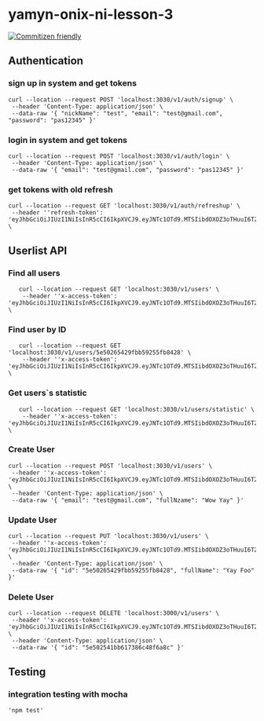 # yamyn-onix-ni-lesson-3

[![Commitizen friendly](https://img.shields.io/badge/commitizen-friendly-brightgreen.svg)](http://commitizen.github.io/cz-cli/)

## Authentication

### sign up in system and get tokens

```
curl --location --request POST 'localhost:3030/v1/auth/signup' \
 --header 'Content-Type: application/json' \
 --data-raw '{ "nickName": "test", "email": "test@gmail.com", "password": "pas12345" }'

```

### login in system and get tokens

```
curl --location --request POST 'localhost:3030/v1/auth/login' \
 --header 'Content-Type: application/json' \
 --data-raw '{ "email": "test@gmail.com", "password": "pas12345" }'

```

### get tokens with old refresh

```
curl --location --request GET 'localhost:3030/v1/auth/refreshup' \
 --header ''refresh-token': 'eyJhbGciOiJIUzI1NiIsInR5cCI6IkpXVCJ9.eyJNTc1OTd9.MTSIibdOXOZ3oTHuuI6TZzb06nnI6GD6kZppxl9Ade4'' \

```

## Userlist API

### Find all users

```
   curl --location --request GET 'localhost:3030/v1/users' \
    --header ''x-access-token': 'eyJhbGciOiJIUzI1NiIsInR5cCI6IkpXVCJ9.eyJNTc1OTd9.MTSIibdOXOZ3oTHuuI6TZzb06nnI6GD6kZppxl9Ade4'' \

```

### Find user by ID

```
   curl --location --request GET 'localhost:3030/v1/users/5e50265429fbb59255fb8428' \
    --header ''x-access-token': 'eyJhbGciOiJIUzI1NiIsInR5cCI6IkpXVCJ9.eyJNTc1OTd9.MTSIibdOXOZ3oTHuuI6TZzb06nnI6GD6kZppxl9Ade4'' \

```

### Get users`s statistic

```
   curl --location --request GET 'localhost:3030/v1/users/statistic' \
    --header ''x-access-token': 'eyJhbGciOiJIUzI1NiIsInR5cCI6IkpXVCJ9.eyJNTc1OTd9.MTSIibdOXOZ3oTHuuI6TZzb06nnI6GD6kZppxl9Ade4'' \

```

### Create User

```
curl --location --request POST 'localhost:3030/v1/users' \
 --header ''x-access-token': 'eyJhbGciOiJIUzI1NiIsInR5cCI6IkpXVCJ9.eyJNTc1OTd9.MTSIibdOXOZ3oTHuuI6TZzb06nnI6GD6kZppxl9Ade4'' \
 --header 'Content-Type: application/json' \
 --data-raw '{ "email": "test@gmail.com", "fullNzame": "Wow Yay" }'

```

### Update User

```
curl --location --request PUT 'localhost:3030/v1/users' \
 --header ''x-access-token': 'eyJhbGciOiJIUzI1NiIsInR5cCI6IkpXVCJ9.eyJNTc1OTd9.MTSIibdOXOZ3oTHuuI6TZzb06nnI6GD6kZppxl9Ade4'' \
 --header 'Content-Type: application/json' \
 --data-raw '{ "id": "5e50265429fbb59255fb8428", "fullName": "Yay Foo" }'

```

### Delete User

```
curl --location --request DELETE 'localhost:3000/v1/users' \
 --header ''x-access-token': 'eyJhbGciOiJIUzI1NiIsInR5cCI6IkpXVCJ9.eyJNTc1OTd9.MTSIibdOXOZ3oTHuuI6TZzb06nnI6GD6kZppxl9Ade4'' \
 --header 'Content-Type: application/json' \
 --data-raw '{ "id": "5e502541bb617386c48f6a8c" }'

```

## Testing

### integration testing with mocha

```
'npm test'

```
